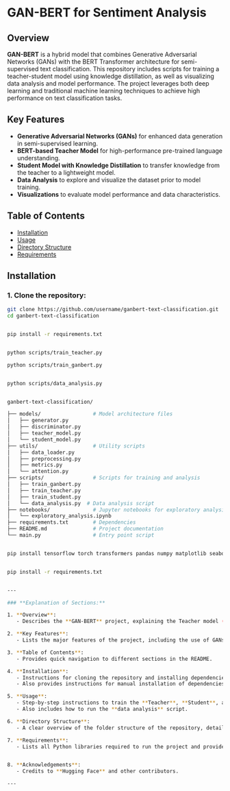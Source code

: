 # GAN-BERT for Sentiment Analysis

## Overview
**GAN-BERT** is a hybrid model that combines Generative Adversarial Networks (GANs) with the BERT Transformer architecture for semi-supervised text classification. This repository includes scripts for training a teacher-student model using knowledge distillation, as well as visualizing data analysis and model performance. The project leverages both deep learning and traditional machine learning techniques to achieve high performance on text classification tasks.

## Key Features
- **Generative Adversarial Networks (GANs)** for enhanced data generation in semi-supervised learning.
- **BERT-based Teacher Model** for high-performance pre-trained language understanding.
- **Student Model with Knowledge Distillation** to transfer knowledge from the teacher to a lightweight model.
- **Data Analysis** to explore and visualize the dataset prior to model training.
- **Visualizations** to evaluate model performance and data characteristics.

## Table of Contents
- [Installation](#installation)
- [Usage](#usage)
- [Directory Structure](#directory-structure)
- [Requirements](#requirements)


## Installation

### 1. Clone the repository:
```bash
git clone https://github.com/username/ganbert-text-classification.git
cd ganbert-text-classification


pip install -r requirements.txt


python scripts/train_teacher.py

python scripts/train_ganbert.py


python scripts/data_analysis.py


ganbert-text-classification/

├── models/                 # Model architecture files
│   ├── generator.py
│   ├── discriminator.py
│   ├── teacher_model.py
│   └── student_model.py
├── utils/                  # Utility scripts
│   ├── data_loader.py
│   ├── preprocessing.py
│   ├── metrics.py
│   └── attention.py
├── scripts/                # Scripts for training and analysis
│   ├── train_ganbert.py
│   ├── train_teacher.py
│   ├── train_student.py
│   └── data_analysis.py  # Data analysis script
├── notebooks/              # Jupyter notebooks for exploratory analysis
│   └── exploratory_analysis.ipynb
├── requirements.txt        # Dependencies
├── README.md               # Project documentation
└── main.py                 # Entry point script


pip install tensorflow torch transformers pandas numpy matplotlib seaborn scikit-learn missingno datasets


pip install -r requirements.txt


---

### **Explanation of Sections:**

1. **Overview**: 
   - Describes the **GAN-BERT** project, explaining the Teacher model (BERT-based), the Student model (LSTM or GRU), and how they interact within the **GAN-BERT** framework.

2. **Key Features**: 
   - Lists the major features of the project, including the use of GANs for semi-supervised learning, knowledge distillation, and the lightweight Student models (LSTM/GRU).

3. **Table of Contents**: 
   - Provides quick navigation to different sections in the README.

4. **Installation**:
   - Instructions for cloning the repository and installing dependencies using `pip` via the `requirements.txt` file.
   - Also provides instructions for manual installation of dependencies.

5. **Usage**:
   - Step-by-step instructions to train the **Teacher**, **Student**, and **GAN-BERT** models.
   - Also includes how to run the **data analysis** script.

6. **Directory Structure**:
   - A clear overview of the folder structure of the repository, detailing where each component resides (e.g., `models/`, `scripts/`, `data/`, etc.).

7. **Requirements**:
   - Lists all Python libraries required to run the project and provides installation instructions.


8. **Acknowledgements**:
   - Credits to **Hugging Face** and other contributors.

---


